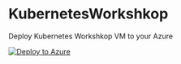 # KubernetesWorkshkop

Deploy Kubernetes Workshkop VM to your Azure

[![Deploy to Azure](https://aka.ms/deploytoazurebutton)](https://portal.azure.com/#create/Microsoft.Template/uri/https%3A%2F%2Fgithub.com%2Fadam-dziomdziora-cybercom%2FKubernetesWorkshkop%2Fblob%2Ffd8efde9335366457c8e892de078b615c3179116%2Ftemplate.json)



